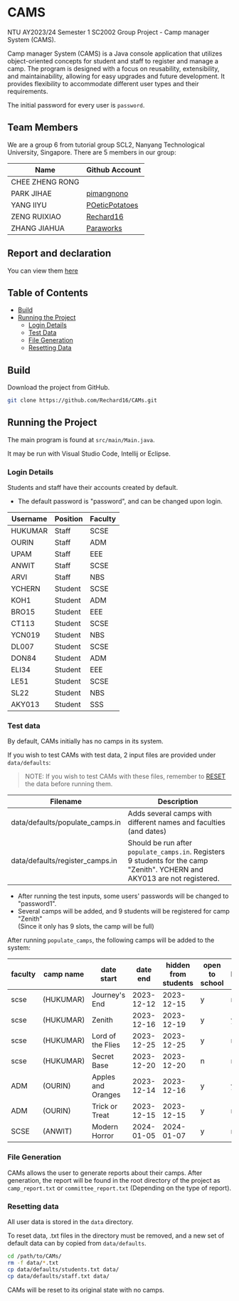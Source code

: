 # CAMS

NTU AY2023/24 Semester 1 SC2002 Group Project - Camp manager System (CAMS).

Camp manager System (CAMS) is a Java console application that utilizes object-oriented concepts for student and staff to register and manage a camp. The program is designed with a focus on reusability, extensibility, and maintainability, allowing for easy upgrades and future development. It provides flexibility to accommodate different user types and their requirements.

The initial password for every user is `password`.

## Team Members

We are a group 6 from tutorial group SCL2, Nanyang Technological University, Singapore. There are 5 members in our group:

| Name           | Github Account                                  
|----------------|-------------------------------------------------
|CHEE ZHENG RONG |
|PARK JIHAE      | [pimangnono](https://github.com/pimangnono)
|YANG IIYU       | [POeticPotatoes](https://github.com/POeticPotatoes)
|ZENG RUIXIAO    | [Rechard16](https://github.com/Rechard16)
|ZHANG JIAHUA    | [Paraworks](https://github.com/Paraworks)

## Report and declaration
You can view them [here](https://github.com/Rechard16/CAMs/tree/main/Report)

## Table of Contents
* [Build](#build)
* [Running the Project](#running-the-project)
    * [Login Details](#login-details)
    * [Test Data](#test-data)
    * [File Generation](#file-generation)
    * [Resetting Data](#resetting-data)

## Build

Download the project from GitHub.

```bash
git clone https://github.com/Rechard16/CAMs.git
```

## Running the Project
The main program is found at `src/main/Main.java`.

It may be run with Visual Studio Code, Intellij or Eclipse.

### Login Details
Students and staff have their accounts created by default.
* The default password is "password", and can be changed upon login.

| Username | Position | Faculty |
|-|-|-|
HUKUMAR|Staff|SCSE
OURIN|Staff|ADM
UPAM|Staff|EEE
ANWIT|Staff|SCSE
ARVI|Staff|NBS
YCHERN|Student|SCSE
KOH1|Student|ADM
BRO15|Student|EEE
CT113|Student|SCSE
YCN019|Student|NBS
DL007|Student|SCSE
DON84|Student|ADM
ELI34|Student|EEE
LE51|Student|SCSE
SL22|Student|NBS
AKY013|Student|SSS

### Test data
By default, CAMs initially has no camps in its system.

If you wish to test CAMs with test data, 2 input files are provided under `data/defaults`:

> NOTE: If you wish to test CAMs with these files, remember to [RESET](#resetting-data) the data before running them.

|Filename | Description|
| - | - |
| data/defaults/populate_camps.in | Adds several camps with different names and faculties (and dates)
| data/defaults/register_camps.in | Should be run after `populate_camps.in`. Registers 9 students for the camp "Zenith". YCHERN and AKY013 are not registered. 

* After running the test inputs, some users'  passwords will be changed to "password1".
* Several camps will be added, and 9 students will be registered for camp "Zenith"  
    (Since it only has 9 slots, the camp will be full)

After running `populate_camps`, the following camps will be added to the system:

faculty|camp name|date start|date end|hidden from students|open to school|location|slot|committee|registration|close
|-|-|-|-|-|-|-|-|-|-|-|
scse|(HUKUMAR)|Journey's End|2023-12-12|2023-12-15|y|n|NTU|10|2|2023-12-10
scse|(HUKUMAR)|Zenith|2023-12-16|2023-12-19|y|y|NUS|9|1|2023-12-15
scse|(HUKUMAR)|Lord of the Flies|2023-12-25|2023-12-25|y|n|Unknown Island|13|2|2023-10-10
scse|(HUKUMAR)|Secret Base|2023-12-20|2023-12-20|n|n|NUS|13|2|2023-12-11
ADM|(OURIN)|Apples and Oranges|2023-12-14|2023-12-16|y|y|NTU|10|2|2023-12-10
ADM|(OURIN)|Trick or Treat|2023-12-15|2023-12-15|y|n|NTU|10|2|2023-12-10
SCSE|(ANWIT)|Modern Horror|2024-01-05|2024-01-07|y|n|NUS|10|2|2023-12-10

### File Generation
CAMs allows the user to generate reports about their camps. After generation, the report will be found in the root directory of the project as `camp_report.txt` or `committee_report.txt` (Depending on the type of report).

### Resetting data
All user data is stored in the `data` directory.

To reset data, .txt files in the directory must be removed, and a new set of default data can by copied from `data/defaults`.

```bash
cd /path/to/CAMs/
rm -f data/*.txt
cp data/defaults/students.txt data/
cp data/defaults/staff.txt data/
```

CAMs will be reset to its original state with no camps.
